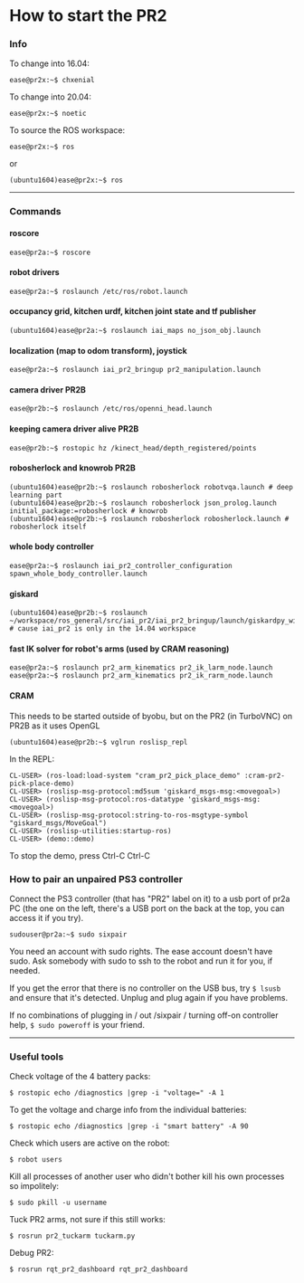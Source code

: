 
How to start the PR2
====================



### Info

To change into 16.04:

    ease@pr2x:~$ chxenial

To change into 20.04:

    ease@pr2x:~$ noetic

To source the ROS workspace:

    ease@pr2x:~$ ros

or

    (ubuntu1604)ease@pr2x:~$ ros


---------------------------------------------------------------------

### Commands

#### roscore

    ease@pr2a:~$ roscore

#### robot drivers

    ease@pr2a:~$ roslaunch /etc/ros/robot.launch

#### occupancy grid, kitchen urdf, kitchen joint state and tf publisher

    (ubuntu1604)ease@pr2a:~$ roslaunch iai_maps no_json_obj.launch

#### localization (map to odom transform), joystick

    ease@pr2a:~$ roslaunch iai_pr2_bringup pr2_manipulation.launch

#### camera driver PR2B

    ease@pr2b:~$ roslaunch /etc/ros/openni_head.launch

#### keeping camera driver alive PR2B

    ease@pr2b:~$ rostopic hz /kinect_head/depth_registered/points

#### robosherlock and knowrob PR2B

    (ubuntu1604)ease@pr2b:~$ roslaunch robosherlock robotvqa.launch # deep learning part
    (ubuntu1604)ease@pr2b:~$ roslaunch robosherlock json_prolog.launch initial_package:=robosherlock # knowrob
    (ubuntu1604)ease@pr2b:~$ roslaunch robosherlock robosherlock.launch # robosherlock itself

#### whole body controller

    ease@pr2a:~$ roslaunch iai_pr2_controller_configuration spawn_whole_body_controller.launch

#### giskard

    (ubuntu1604)ease@pr2b:~$ roslaunch ~/workspace/ros_general/src/iai_pr2/iai_pr2_bringup/launch/giskardpy_with_kitchen.launch # cause iai_pr2 is only in the 14.04 workspace

#### fast IK solver for robot's arms (used by CRAM reasoning)

    ease@pr2a:~$ roslaunch pr2_arm_kinematics pr2_ik_larm_node.launch
    ease@pr2a:~$ roslaunch pr2_arm_kinematics pr2_ik_rarm_node.launch

#### CRAM

This needs to be started outside of byobu, but on the PR2 (in TurboVNC) on PR2B as it uses OpenGL

    (ubuntu1604)ease@pr2b:~$ vglrun roslisp_repl


In the REPL:

    CL-USER> (ros-load:load-system "cram_pr2_pick_place_demo" :cram-pr2-pick-place-demo)
    CL-USER> (roslisp-msg-protocol:md5sum 'giskard_msgs-msg:<movegoal>)
    CL-USER> (roslisp-msg-protocol:ros-datatype 'giskard_msgs-msg:<movegoal>)
    CL-USER> (roslisp-msg-protocol:string-to-ros-msgtype-symbol "giskard_msgs/MoveGoal")
    CL-USER> (roslisp-utilities:startup-ros)
    CL-USER> (demo::demo)

To stop the demo, press Ctrl-C Ctrl-C


### How to pair an unpaired PS3 controller

Connect the PS3 controller (that has "PR2" label on it) to a usb port of pr2a PC (the one on the left, there's a USB port on the back at the top, you can access it if you try).

    sudouser@pr2a:~$ sudo sixpair

You need an account with sudo rights. The ease account doesn't have sudo. Ask somebody with sudo to ssh to the robot and run it for you, if needed.

If you get the error that there is no controller on the USB bus, try ``$ lsusb`` and ensure that it's detected. Unplug and plug again if you have problems.

If no combinations of plugging in / out /sixpair / turning off-on controller help, ``$ sudo poweroff`` is your friend.









---------------------------------------------------------------------

### Useful tools

Check voltage of the 4 battery packs:

    $ rostopic echo /diagnostics |grep -i "voltage=" -A 1

To get the voltage and charge info from the individual batteries:

    $ rostopic echo /diagnostics |grep -i "smart battery" -A 90

Check which users are active on the robot:

    $ robot users

Kill all processes of another user who didn't bother kill his own processes so impolitely:

    $ sudo pkill -u username

Tuck PR2 arms, not sure if this still works:

    $ rosrun pr2_tuckarm tuckarm.py

Debug PR2:

    $ rosrun rqt_pr2_dashboard rqt_pr2_dashboard

